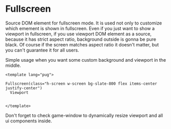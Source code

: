 # Fullscreen

Source DOM element for fullscreen mode. It is used not only to customize which emement is shown in fullscreen. Even if you just want to show a viewport in fullscreen, if you use viewport DOM element as a source, because it has strict aspect ratio, background outside is gonna be pure black. Of course if the screen matches aspect ratio it doesn't matter, but you can't guarantee it for all users.

Simple usage when you want some custom background and viewport in the middle.

```pug
<template lang="pug">

Fullscreen(class="h-screen w-screen bg-slate-800 flex items-center justify-center")
  Viewport


</template>
```

Don't forget to check game-window to dynamically resize viewport and all ui components inside.
